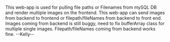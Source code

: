 This web-app is used for pulling file paths or Filenames from mySQL DB and render multiple images on the frontend.
This web-app can send images from backend to frontend or filepath/fileNames from backend to front end.
Images coming from backend is still buggy, need to fix bufferArray class for multiple single images. Filepath/fileNames coming from backend works fine. --Kelly-- 